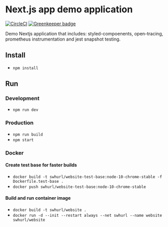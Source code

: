 # Next.js app  demo application

[![CircleCI](https://circleci.com/gh/samclement/swhurl-website.svg?style=svg)](https://circleci.com/gh/samclement/swhurl-website)
[![Greenkeeper badge](https://badges.greenkeeper.io/samclement/swhurl-website.svg)](https://greenkeeper.io/)

Demo Nextjs application that includes: styled-compoenents, open-tracing, prometheus instrumentation and jest snapshot testing.

## Install

- `npm install`

## Run

### Development

- `npm run dev`

### Production

- `npm run build`
- `npm start`

### Docker

#### Create test base for faster builds

- `docker build -t swhurl/website-test-base:node-10-chrome-stable -f Dockerfile.test-base .`
- `docker push swhurl/website-test-base:node-10-chrome-stable`

#### Build and run container image

- `docker build -t swhurl/website .`
- `docker run -d --init --restart always --net swhurl --name website swhurl/website`
